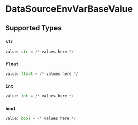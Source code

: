 # DataSourceEnvVarBaseValue


## Supported Types

### `str`

```python
value: str = /* values here */
```

### `float`

```python
value: float = /* values here */
```

### `int`

```python
value: int = /* values here */
```

### `bool`

```python
value: bool = /* values here */
```

